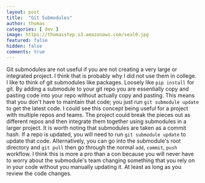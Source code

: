 ```yaml
---
layout: post
title:  "Git Submodules"
author: thomas
categories: [ dev ]
image: https://thomasstep.s3.amazonaws.com/seal0.jpg
featured: false
hidden: false
comments: true
---
```

Git submodules are not useful if you are not creating a very large or integrated project. I think that is probably why I did not use them in college. I like to think of git submodules like packages. Loosely like `pip install` for git. By adding a submodule to your git repo you are essentially copy and pasting code into your repo without actually copy and pasting. This means that you don't have to maintain that code; you just run `git submodule update` to get the latest code. I could see this concept being useful for a project with multiple repos and teams. The project could break the pieces out as different repos and then integrate them together using submodules in a larger project. It is worth noting that submodules are taken as a commit hash. If a repo is updated, you will need to run `git submodule update` to update that code. Alternatively, you can go into the submodule's root directory and `git pull` then go through the normal `add`, `commit`, `push` workflow. I think this is more a pro than a con because you will never have to worry about the submodule's team changing something that you rely on in your code without you manually updating it. At least as long as you review the code changes.
